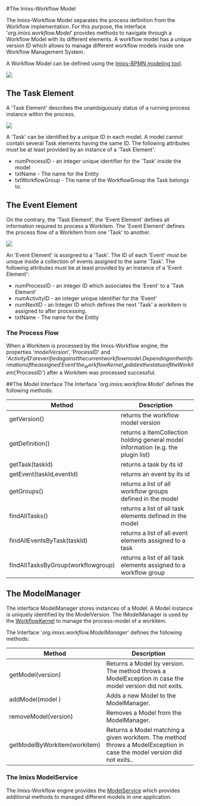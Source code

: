 #The Imixs-Workflow Model 

The Imixs-Workflow Model separates the process definition from the Workflow implementation. For this purpose, the interface '_org.imixs.workflow.Model_' provides methods to navigate through a  Workflow Model with its different elements. A workflow model has a unique version ID which allows to manage different workflow models inside one Workflow Management System. 

A Workflow Model can be defined using the [Imixs-BPMN modeling tool](../modelling/index.html).

<img src="../images/modelling/bpmn_screen_00.png"/>

## The Task Element

A 'Task Element' describes the unambiguously status of a running process instance within the process. 

<img src="../images/modelling/bpmn_screen_04.png"/>

A 'Task' can be identified by a unique ID in each model. A model cannot contain several Task elements having the same ID. The following attributes must be at least provided by an instance of a 'Task Element': 
  
   * numProcessID  - an integer unique identifier for the 'Task' inside the model   
   * txtName  - The name for the Entity   
   * txtWorkflowGroup - The name of the WorkflowGroup the Task belongs to.

## The Event Element
On the contrary, the 'Task Element', the 'Event Element' defines all information required to process a Workitem.  The 'Event Element' defines the process flow of a Workitem from one 'Task' to another. 

<img src="../images/modelling/bpmn_screen_05.png"/>

An 'Event Element' is assigned to a 'Task'. The ID of each 'Event' must be unique inside a collection of events assigned to the same 'Task'. The following attributes must be at least provided by an instance of a 'Event Element': 
 
   * numProcessID - an integer ID which associates the 'Event' to a 'Task Element' 
   * numActivityID - an integer unique identifier for the 'Event'
   * numNextID - an Integer ID which defines the next 'Task' a workitem is assigned to after processing.
   * txtName  - The name for the Entity
 
 
### The Process Flow
When a Workitem is processed by the Imixs-Workflow engine, the properties '$modelVersion', '$ProcessID' and '$ActivityID' are verified against the current workflow model. Depending on the information of the assigned 'Event' the _WorkflowKernel_ updates the status of the Workitem ('$ProcessID') after a Workitem was processed successful.

##The Model Interface
The Interface '_org.imixs.workflow.Model_' defines the following methods:

|Method              		 | Description 				 |
|----------------------------|---------------------------|
|getVersion()| returns the workflow model version |
|getDefinition()| returns a ItemCollection holding general model information (e.g. the plugin list) |
|getTask(taskId)| returns a task by its id |
|getEvent(taskId,eventId)| returns an event by its id |
|getGroups()| returns a list of all workflow groups defined in the model |
|findAllTasks()| returns a list of all task elements defined in the model |
|findAllEventsByTask(taskId)| returns a list of all event elements assigned to a task|
|findAllTasksByGroup(workflowgroup)| returns a list of all task elements assigned to a workflow group|


## The ModelManager 
The interface ModelManager stores instances of a Model. A Model instance is uniquely identified by the ModelVersion. The IModelManager is used by the [WorkflowKernel](workflowkernel.html) to manage the process-model of a workitem.

The Interface '_org.imixs.workflow.ModelManager_' defines the following methods:

|Method              		 | Description 				 |
|----------------------------|---------------------------|
|getModel(version)           | Returns a Model by version. The method throws a ModelException in case  the model version did not exits.|
|addModel(model  )           | Adds a new Model to the ModelManager.|
|removeModel(version)        | Removes a Model from the ModelManager.|
|getModelByWorkitem(workitem)| Returns a Model matching a given workitem. The method throws a ModelException in case the model version did not exits..|


### The Imixs ModelService
The Imixs-Workflow engine provides the [ModelService](../engine/modelservice.html) which provides additional methods to managed different models in one application.    
 

     
 